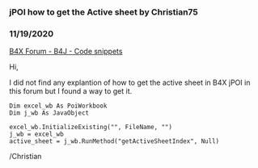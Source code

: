 ### jPOI how to get the Active sheet by Christian75
### 11/19/2020
[B4X Forum - B4J - Code snippets](https://www.b4x.com/android/forum/threads/124747/)

Hi,  
  
I did not find any explantion of how to get the active sheet in B4X jPOI in this forum but I found a way to get it.  
  

```B4X
Dim excel_wb As PoiWorkbook  
Dim j_wb As JavaObject  
  
excel_wb.InitializeExisting("", FileName, "")  
j_wb = excel_wb  
active_sheet = j_wb.RunMethod("getActiveSheetIndex", Null)
```

  
  
/Christian